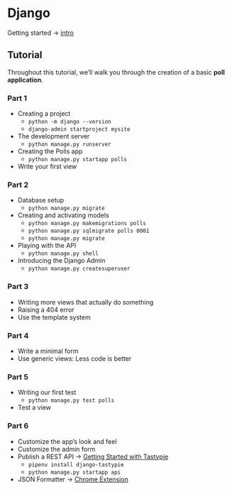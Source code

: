 # Django

Getting started -> [intro](https://docs.djangoproject.com/en/4.0/intro/)

## Tutorial

Throughout this tutorial, we’ll walk you through the creation of a basic **poll application**.

### Part 1

* Creating a project
    * `python -m django --version`
    * `django-admin startproject mysite`
* The development server
    * `python manage.py runserver`
* Creating the Polls app
    * `python manage.py startapp polls`
* Write your first view

### Part 2

* Database setup
    * `python manage.py migrate`
* Creating and activating models
    * `python manage.py makemigrations polls`
    * `python manage.py sqlmigrate polls 0001`
    * `python manage.py migrate`
* Playing with the API
    * `python manage.py shell`
* Introducing the Django Admin
    * `python manage.py createsuperuser`

### Part 3

* Writing more views that actually do something
* Raising a 404 error
* Use the template system

### Part 4

* Write a minimal form
* Use generic views: Less code is better

### Part 5

* Writing our first test
    * `python manage.py test polls`
* Test a view

### Part 6

* Customize the app’s look and feel
* Customize the admin form
* Publish a REST API -> [Getting Started with Tastypie](https://django-tastypie.readthedocs.io/en/latest/tutorial.html)
    * `pipenv install django-tastypie`
    * `python manage.py startapp api`
* JSON Formatter -> [Chrome Extension](https://chrome.google.com/webstore/detail/json-formatter/bcjindcccaagfpapjjmafapmmgkkhgoa)
